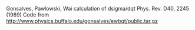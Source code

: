 Gonsalves, Pawlowski, Wai calculation of dsigma/dqt
Phys. Rev. D40, 2245 (1989)
Code from
http://www.physics.buffalo.edu/gonsalves/ewbqt/public.tar.gz
